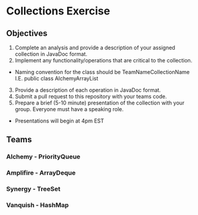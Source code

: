 # Collections Exercise

## Objectives
1. Complete an analysis and provide a description of your assigned collection in JavaDoc format.
2. Implement any functionality/operations that are critical to the collection.
- Naming convention for the class should be TeamNameCollectionName I.E. public class AlchemyArrayList
3. Provide a description of each operation in JavaDoc format.
4. Submit a pull request to this repository with your teams code.
5. Prepare a brief (5-10 minute) presentation of the collection with your group. Everyone must have a speaking role.
- Presentations will begin at 4pm EST

## Teams
### Alchemy - PriorityQueue
### Amplifire - ArrayDeque
### Synergy - TreeSet
### Vanquish - HashMap